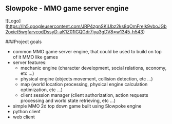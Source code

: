 ## Slowpoke - MMO game server engine

![Logo] (https://lh5.googleusercontent.com/JRP4zgnSKiUbz2ks8qOmFreIk9vboJGb2oxiet5wgfarvcodDssyD-aK1Z01lGQGdr7iya3gDV8=w1345-h543)

###Project goals
- common MMO game server engine, that could be used to build on top of it MMO like games 
- server features:
  - mechanic engine (character development, social relations, economy, etc ...)
  - physical engine (objects movement, collision detection, etc ...)
  - map (world location processing, physical engine calculation optimization, etc ...)
  - client session manager (client authorization, action requests processing and world state retrieving, etc ...)
- simple MMO 2d top down game built using Slowpoke engine
- python client
- web client
